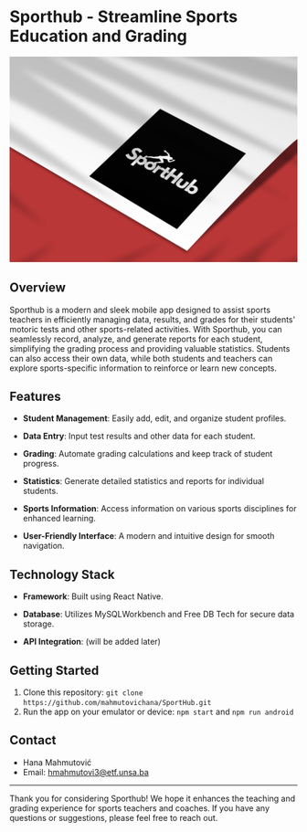 # Sporthub - Streamline Sports Education and Grading

![Sporthub Logo](image.png)

## Overview

Sporthub is a modern and sleek mobile app designed to assist sports teachers in efficiently managing data, results, and grades for their students' motoric tests and other sports-related activities. With Sporthub, you can seamlessly record, analyze, and generate reports for each student, simplifying the grading process and providing valuable statistics. Students can also access their own data, while both students and teachers can explore sports-specific information to reinforce or learn new concepts.

## Features

- **Student Management**: Easily add, edit, and organize student profiles.

- **Data Entry**: Input test results and other data for each student.

- **Grading**: Automate grading calculations and keep track of student progress.

- **Statistics**: Generate detailed statistics and reports for individual students.

- **Sports Information**: Access information on various sports disciplines for enhanced learning.

- **User-Friendly Interface**: A modern and intuitive design for smooth navigation.

## Technology Stack

- **Framework**: Built using React Native.

- **Database**: Utilizes MySQLWorkbench and Free DB Tech for secure data storage.

- **API Integration**: (will be added later)

## Getting Started

1. Clone this repository: `git clone https://github.com/mahmutovichana/SportHub.git`
2. Run the app on your emulator or device: `npm start` and `npm run android`

## Contact

- Hana Mahmutović
- Email: hmahmutovi3@etf.unsa.ba

---

Thank you for considering Sporthub! We hope it enhances the teaching and grading experience for sports teachers and coaches. If you have any questions or suggestions, please feel free to reach out.
